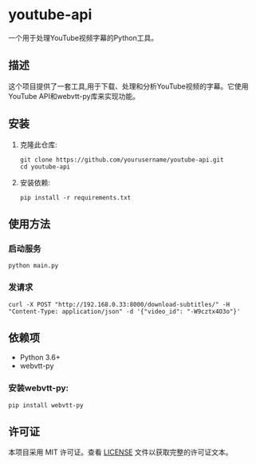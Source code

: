 # youtube-api

一个用于处理YouTube视频字幕的Python工具。

## 描述

这个项目提供了一套工具,用于下载、处理和分析YouTube视频的字幕。它使用YouTube API和webvtt-py库来实现功能。

## 安装

1. 克隆此仓库:
   ```
   git clone https://github.com/yourusername/youtube-api.git
   cd youtube-api
   ```

2. 安装依赖:
   ```
   pip install -r requirements.txt
   ```

## 使用方法
### 启动服务
```    
python main.py
```
### 发请求
```
curl -X POST "http://192.168.0.33:8000/download-subtitles/" -H "Content-Type: application/json" -d '{"video_id": "-W9cztx4O3o"}'
```

## 依赖项

- Python 3.6+
- webvtt-py

### 安装webvtt-py:
```
pip install webvtt-py
```

## 许可证

本项目采用 MIT 许可证。查看 [LICENSE](LICENSE) 文件以获取完整的许可证文本。

